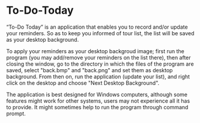 # To-Do-Today
“To-Do Today” is an application that enables you to record and/or update your reminders. So as to keep you informed of tour list, the list will be saved as your desktop background.

To apply your reminders as your desktop backgroud image; first run the program (you may add/remove your reminders on the list there), then after closing the window, go to the directory in which the files of the program are saved, select "back.bmp" and "back.png" and set them as desktop background. From then on, run the application (update your list), and right click on the desktop and choose "Next Desktop Background".  

The application is best designed for Windows computers, although some features might work for other systems, users may not experience all it has to provide. It might sometimes help to run the program through command prompt.
